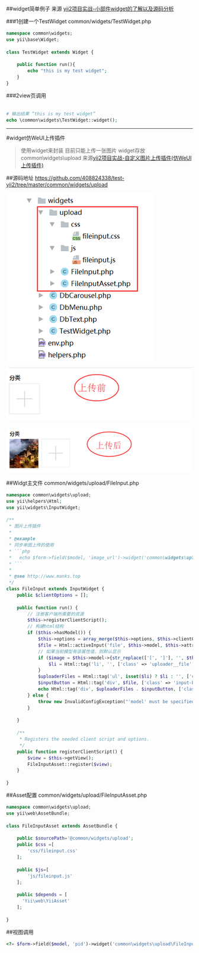 ##widget简单例子
来源 [yii2项目实战-小部件widget的了解以及源码分析](http://www.manks.top/document/yii2-widget.html)

###1创建一个TestWidget
common/widgets/TestWidget.php
```php
namespace common\widgets;
use yii\base\Widget;

class TestWidget extends Widget {

    public function run(){
        echo "this is my test widget";
    }
}
```
###2view页调用
```php

# 输出结果 “this is my test widget”
echo \common\widgets\TestWidget::widget();
```
---

#widget仿WeUI上传插件
>使用widget来封装
>目前只能上传一张图片
>widget存放common\widgets\upload
>来源[yii2项目实战-自定义图片上传插件(仿WeUI上传插件)](http://www.manks.top/document/yii2-widget-upload.html)

##源码地址
https://github.com/408824338/test-yii2/tree/master/common/widgets/upload

![](widget/widget_WeUI_path.png)

![](widget/widget_WeUI_demo1.png)

![](widget/widget_WeUI_demo2.png)

##Widgt主文件
common/widgets/upload/FileInput.php
```php
namespace common\widgets\upload;
use yii\helpers\Html;
use yii\widgets\InputWidget;

/**
 * 图片上传插件
 *
 * @example
 * 同步单图上传的使用
 * ```php
 *   echo $form->field($model, 'image_url')->widget('common\widgets\upload\FileInput');
 * ```
 *
 * @see http://www.manks.top
 */
class FileInput extends InputWidget {
    public $clientOptions = [];

    public function run() {
        // 注册客户端所需要的资源
        $this->registerClientScript();
        // 构建html结构
        if ($this->hasModel()) {
            $this->options = array_merge($this->options, $this->clientOptions);
            $file = Html::activeInput('file', $this->model, $this->attribute, $this->options);
            // 如果当前模型有该属性值，则默认显示
            if ($image = $this->model->{str_replace(['[', ']'], '', $this->attribute)}) {
                $li = Html::tag('li', '', ['class' => 'uploader__file', 'style' => 'background: url(' . Yii::$app->params['imageServer'] . $image . ') no-repeat; background-size: 100%;']);
            }
            $uploaderFiles = Html::tag('ul', isset($li) ? $li : '', ['class' => 'uploaderFiles']);
            $inputButton = Html::tag('div', $file, ['class' => 'input-box']);
            echo Html::tag('div', $uploaderFiles . $inputButton, ['class' => 'file-div']);
        } else {
            throw new InvalidConfigException("'model' must be specified.");
        }

    }

    /**
     * Registers the needed client script and options.
     */
    public function registerClientScript() {
        $view = $this->getView();
        FileInputAsset::register($view);
    }

}
```
##Asset配置
common/widgets/upload/FileInputAsset.php
```php
namespace common\widgets\upload;
use yii\web\AssetBundle;

class FileInputAsset extends AssetBundle {

    public $sourcePath='@common/widgets/upload';
    public $css =[
        'css/fileinput.css'
    ];

    public $js=[
        'js/fileinput.js'
    ];

    public $depends = [
      'Yii\web\YiiAsset'
    ];

}
```

##视图调用

```php
<?= $form->field($model, 'pid')->widget('common\widgets\upload\FileInput') ?>
```